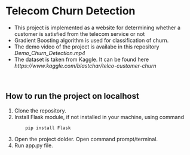 # Telecom Churn Detection

<ul>
<li> This project is implemented as a website for determining whether a customer is satisfied from the telecom service or not
<li> Gradient Boosting algorithm is used for classification of churn.
<li> The demo video of the project is availabe in this repository <i>Demo_Churn_Detection.mp4</i>
<li> The dataset is taken from Kaggle. It can be found here <i>https://www.kaggle.com/blastchar/telco-customer-churn</i>
</ul>
<br>


## How to run the project on localhost

<ol>
<li> Clone the repository.
<li> Install Flask module, if not installed in your machine, using command

        pip install Flask

<li> Open the project dolder. Open command prompt/terminal.
<li> Run app.py file.
</ol>